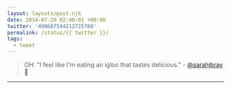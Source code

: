 ```yaml
---
layout: layouts/post.njk
date: 2014-07-20 02:40:01 +00:00
twitter: '490687544212725760'
permalink: /status/{{ twitter }}/
tags: 
  - tweet
---
```


> OH: "I feel like I'm eating an igloo that tastes delicious." - [@sarahjbray](https://twitter.com/sarahjbray) 🍦

---
